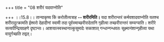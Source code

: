 +++
title = "08 शरीरं यदवाप्नोति"

+++
।।15.8।। तान्याकृष्य किं करोतीत्यत्राह **-- शरीरमिति।** यदा शरीरान्तरं
कर्मवशादवाप्नोति यतश्च शरीरादुत्क्रामति ईश्वरो देहादीनां स्वामी तदा
पूर्वस्माच्छरीरादेतानि गृहीत्वा तच्छरीरान्तरं सम्यग्याति। शरीरे
सत्यपीन्द्रियग्रहणे दृष्टान्तः। आशयात्स्वस्थानात्कुसुमादेः सकाशात्
गन्धान्गन्धवतः सूक्ष्मानंशान्गृहीत्वा यथा वायुर्गच्छति तद्वत्।
